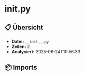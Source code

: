# __init__.py

## 📋 Übersicht

- **Datei:** `__init__.py`
- **Zeilen:** 2
- **Analysiert:** 2025-06-24T10:56:33

## 📦 Imports
